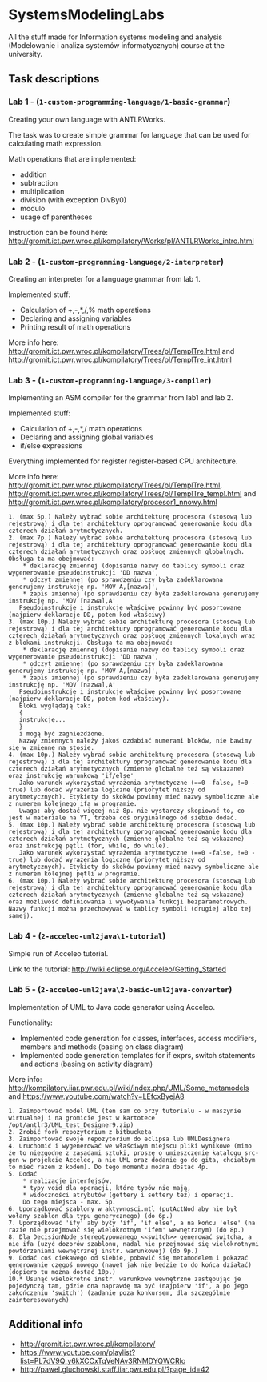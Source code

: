 # SystemsModelingLabs
All the stuff made for Information systems modeling and analysis (Modelowanie i analiza systemów informatycznych) course at the university.

## Task descriptions
### Lab 1 - (`1-custom-programming-language/1-basic-grammar`)
Creating your own language with ANTLRWorks.

The task was to create simple grammar for language that can be used for calculating math expression.

Math operations that are implemented:
* addition
* subtraction
* multiplication
* division (with exception DivBy0)
* modulo
* usage of parentheses

Instruction can be found here: http://gromit.ict.pwr.wroc.pl/kompilatory/Works/pl/ANTLRWorks_intro.html

### Lab 2 - (`1-custom-programming-language/2-interpreter`)
Creating an interpreter for a language grammar from lab 1.

Implemented stuff:
* Calculation of +,-,\*,/,% math operations
* Declaring and assigning variables
* Printing result of math operations

More info here: http://gromit.ict.pwr.wroc.pl/kompilatory/Trees/pl/TemplTre.html and http://gromit.ict.pwr.wroc.pl/kompilatory/Trees/pl/TemplTre_int.html

### Lab 3 - (`1-custom-programming-language/3-compiler`)
Implementing an ASM compiler for the grammar from lab1 and lab 2.

Implemented stuff:
* Calculation of +,-,\*,/ math operations
* Declaring and assigning global variables
* if/else expressions

Everything implemented for register register-based CPU architecture.

More info here: http://gromit.ict.pwr.wroc.pl/kompilatory/Trees/pl/TemplTre.html,
http://gromit.ict.pwr.wroc.pl/kompilatory/Trees/pl/TemplTre_templ.html and http://gromit.ict.pwr.wroc.pl/kompilatory/procesor1_nnowy.html

```
1. (max 5p.) Należy wybrać sobie architekturę procesora (stosową lub rejestrową) i dla tej architektury oprogramować generowanie kodu dla czterech działań arytmetycznych.
2. (max 7p.) Należy wybrać sobie architekturę procesora (stosową lub rejestrową) i dla tej architektury oprogramować generowanie kodu dla czterech działań arytmetycznych oraz obsługę zmiennych globalnych. Obsługa ta ma obejmować:
	* deklarację zmiennej (dopisanie nazwy do tablicy symboli oraz wygenerowanie pseudoinstrukcji 'DD nazwa',
	* odczyt zmiennej (po sprawdzeniu czy była zadeklarowana generujemy instrukcję np. 'MOV A,[nazwa]',
	* zapis zmiennej (po sprawdzeniu czy była zadeklarowana generujemy instrukcję np. 'MOV [nazwa],A'
   Pseudoinstrukcje i instrukcje właściwe powinny być posortowane (najpierw deklaracje DD, potem kod właściwy)
3. (max 10p.) Należy wybrać sobie architekturę procesora (stosową lub rejestrową) i dla tej architektury oprogramować generowanie kodu dla czterech działań arytmetycznych oraz obsługę zmiennych lokalnych wraz z blokami instrukcji. Obsługa ta ma obejmować:
	* deklarację zmiennej (dopisanie nazwy do tablicy symboli oraz wygenerowanie pseudoinstrukcji 'DD nazwa',
	* odczyt zmiennej (po sprawdzeniu czy była zadeklarowana generujemy instrukcję np. 'MOV A,[nazwa]',
	* zapis zmiennej (po sprawdzeniu czy była zadeklarowana generujemy instrukcję np. 'MOV [nazwa],A'
   Pseudoinstrukcje i instrukcje właściwe powinny być posortowane (najpierw deklaracje DD, potem kod właściwy).
   Bloki wyglądają tak:
   {
   instrukcje...
   }
   i mogą być zagnieżdżone.
   Nazwy zmiennych należy jakoś ozdabiać numerami bloków, nie bawimy się w zmienne na stosie.
4. (max 10p.) Należy wybrać sobie architekturę procesora (stosową lub rejestrową) i dla tej architektury oprogramować generowanie kodu dla czterech działań arytmetycznych (zmienne globalne też są wskazane) oraz instrukcję warunkową 'if/else'
   Jako warunek wykorzystać wyrażenia arytmetyczne (==0 -false, !=0 - true) lub dodać wyrażenia logiczne (priorytet niższy od arytmetycznych). Etykiety do skoków powinny mieć nazwy symboliczne ale z numerem kolejnego ifa w programie.
   Uwaga: aby dostać więcej niż 8p. nie wystarczy skopiować to, co jest w materiale na YT, trzeba coś oryginalnego od siebie dodać.
5. (max 10p.) Należy wybrać sobie architekturę procesora (stosową lub rejestrową) i dla tej architektury oprogramować generowanie kodu dla czterech działań arytmetycznych (zmienne globalne też są wskazane) oraz instrukcję pętli (for, while, do while).
   Jako warunek wykorzystać wyrażenia arytmetyczne (==0 -false, !=0 - true) lub dodać wyrażenia logiczne (priorytet niższy od arytmetycznych). Etykiety do skoków powinny mieć nazwy symboliczne ale z numerem kolejnej pętli w programie.
6. (max 10p.) Należy wybrać sobie architekturę procesora (stosową lub rejestrową) i dla tej architektury oprogramować generowanie kodu dla czterech działań arytmetycznych (zmienne globalne też są wskazane) oraz możliwość definiowania i wywoływania funkcji bezparametrowych. Nazwy funkcji można przechowywać w tablicy symboli (drugiej albo tej samej).
```

### Lab 4 - (`2-acceleo-uml2java\1-tutorial`)
Simple run of Acceleo tutorial.

Link to the tutorial: http://wiki.eclipse.org/Acceleo/Getting_Started

### Lab 5 - (`2-acceleo-uml2java\2-basic-uml2java-converter`)
Implementation of UML to Java code generator using Acceleo.

Functionality:
* Implemented code generation for classes, interfaces, access modifiers,
members and methods (basing on class diagram)
* Implemented code generation templates for if exprs, switch statements and
actions (basing on activity diagram)

More info: http://kompilatory.iiar.pwr.edu.pl/wiki/index.php/UML/Some_metamodels and https://www.youtube.com/watch?v=LEfcxByejA8
```
1. Zaimportować model UML (ten sam co przy tutorialu - w maszynie wirtualnej i na gromicie jest w kartotece /opt/antlr3/UML_test_Designer9.zip)
2. Zrobić fork repozytorium z bitbucketa
3. Zaimportować swoje repozytorium do eclipsa lub UMLDesignera
4. Uruchomić i wygenerować we właściwym miejscu pliki wynikowe (mimo że to niezgodne z zasadami sztuki, proszę o umieszczenie katalogu src-gen w projekcie Acceleo, a nie UML oraz dodanie go do gita, chciałbym to mieć razem z kodem). Do tego momentu można dostać 4p.
5. Dodać
	* realizacje interfejsów,
	* typy void dla operacji, które typów nie mają,
	* widoczności atrybutów (gettery i settery też) i operacji.
	Do tego miejsca - max. 5p.
6. Uporządkować szablony w aktywnosci.mtl (putActNod aby nie był wołany szablon dla typu generycznego) (do 6p.)
7. Uporządkować 'ify' aby były 'if', 'if else', a na końcu 'else' (na razie nie przejmować się wielokrotnym 'ifem' wewnętrznym) (do 8p.)
8. Dla DecisionNode stereotypowanego <<switch>> generować switcha, a nie ifa (użyć dozorów szablonu, nadal nie przejmować się wielokrotnymi powtórzeniami wewnętrznej instr. warunkowej) (do 9p.)
9. Dodać coś ciekawego od siebie, pobawić się metamodelem i pokazać generowanie czegoś nowego (nawet jak nie będzie to do końca działać) (dopiero tu można dostać 10p.)
10.* Usunąć wielokrotne instr. warunkowe wewnętrzne zastępując je pojedynczą tam, gdzie ona naprawdę ma być (najpierw 'if', a po jego zakończeniu 'switch') (zadanie poza konkursem, dla szczególnie zainteresowanych)
```

## Additional info
* http://gromit.ict.pwr.wroc.pl/kompilatory/
* https://www.youtube.com/playlist?list=PL7dV9Q_y6kXCCxTqVeNAv3RNMDYQWCRlo
* http://pawel.gluchowski.staff.iiar.pwr.edu.pl/?page_id=42
